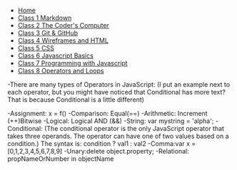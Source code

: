 - [Home](README.md)
- [Class 1 Markdown](reading01.md)
- [Class 2 The Coder's Computer](reading02.md)
- [Class 3 Git & GitHub](reading03.md)
- [Class 4 Wireframes and HTML](reading04.md)
- [Class 5 CSS](reading05.md)
- [Class 6 Javascript Basics](reading06.md)
- [Class 7 Programming with Javascript](reading07.md)
- [Class 8 Operators and Loops](reading08.md)

-There are many types of Operators in JavaScript:
(I put an example next to each operator, but you might have noticed that Conditional has more text? That is because Conditional is a little different)

-Assignment: x = f()
-Comparison: Equal(==)
-Arithmetic: Increment (++)Bitwise
-Logical: Logical AND (&&)
-String: var mystring = 'alpha';
-Conditional: (The conditional operator is the only JavaScript operator that takes three operands. The operator can have one of two values based on a condition.) The syntax is: condition ? val1 : val2
-Comma:var x = [0,1,2,3,4,5,6,7,8,9]
-Unary:delete object.property;
-Relational: propNameOrNumber in objectName
